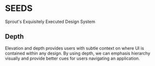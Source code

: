 # SEEDS
Sprout's Exquisitely Executed Design System

## Depth
Elevation and depth provides users with subtle context on where UI is contained within any design. By using depth, we can emphasis hierarchy visually and provide better cues for users navigating an application.